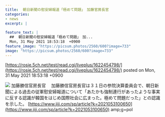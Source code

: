 ```yaml
---
title:  朝日新聞の慰安婦報道「極めて問題」　加藤官房長官  
categories:
- news
excerpt: |
  
feature_text: |
  ##  朝日新聞の慰安婦報道「極めて問題」　加...
  Mon, 31 May 2021 18:53:18  +0900
feature_image: "https://picsum.photos/2560/600?image=733"
image: "https://picsum.photos/2560/600?image=733"
---
```


[https://rosie.5ch.net/test/read.cgi/liveplus/1622454798/](https://rosie.5ch.net/test/read.cgi/liveplus/1622454798/)
posted on Mon, 31 May 2021 18:53:18  +0900

<!--more-->

![](https://www.jiji.com/news2/kiji_photos/202105/20210531ds51_p.jpg) 加藤勝信官房長官 　加藤勝信官房長官は３１日の参院決算委員会で、朝日新聞による過去の従軍慰安婦報道について「あたかも強制連行があったような事実に反する認識が韓国をはじめ国際社会に広まった。極めて問題だった」との認識を示した。 [https://www.jiji.com/sp/article?k=2021053100650](https://www.jiji.com/sp/article?k=2021053100650) amp;g=pol
